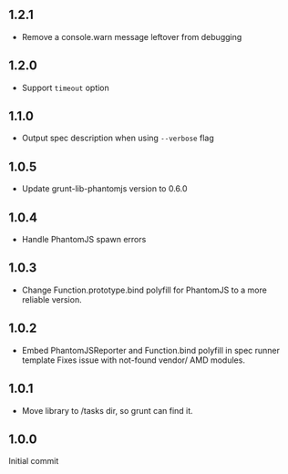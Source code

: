 ## 1.2.1

* Remove a console.warn message leftover from debugging

## 1.2.0

* Support `timeout` option

## 1.1.0

* Output spec description when using `--verbose` flag

## 1.0.5

* Update grunt-lib-phantomjs version to 0.6.0

## 1.0.4

* Handle PhantomJS spawn errors

## 1.0.3

* Change Function.prototype.bind polyfill for PhantomJS
  to a more reliable version.

## 1.0.2

* Embed PhantomJSReporter and Function.bind polyfill in spec runner template
  Fixes issue with not-found vendor/ AMD modules.

## 1.0.1

* Move library to /tasks dir, so grunt can find it.

## 1.0.0

Initial commit
